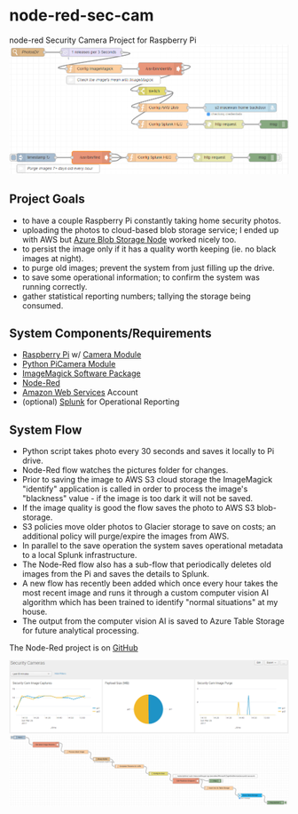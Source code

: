 # node-red-sec-cam
node-red Security Camera Project for Raspberry Pi
![Node-Red GUI](https://raw.githubusercontent.com/csyvenky/node-red-sec-cam/master/nr-gui.PNG "Node-Red GUI")

## Project Goals
- to have a couple Raspberry Pi constantly taking home security photos.
- uploading the photos to cloud-based blob storage service; I ended up with AWS but [Azure Blob Storage Node](https://flows.nodered.org/node/node-red-contrib-azure-blob-storage) worked nicely too.
- to persist the image only if it has a quality worth keeping (ie. no black images at night).
- to purge old images; prevent the system from just filling up the drive.
- to save some operational information; to confirm the system was running correctly.
- gather statistical reporting numbers; tallying the storage being consumed.

## System Components/Requirements
- [Raspberry Pi](https://www.raspberrypi.org/products/raspberry-pi-3-model-b/) w/ [Camera Module](https://www.raspberrypi.org/products/camera-module-v2/)
- [Python PiCamera Module](https://picamera.readthedocs.io/en/release-1.13/)
- [ImageMagick Software Package](https://www.imagemagick.org/script/index.php)
- [Node-Red](https://nodered.org/)
- [Amazon Web Services](https://aws.amazon.com/) Account
- (optional) [Splunk](https://www.splunk.com/) for Operational Reporting

## System Flow
- Python script takes photo every 30 seconds and saves it locally to Pi drive.
- Node-Red flow watches the pictures folder for changes.
- Prior to saving the image to AWS S3 cloud storage the ImageMagick "identify" application is called in order to process the image's "blackness" value - if the image is too dark it will not be saved.
- If the image quality is good the flow saves the photo to AWS S3 blob-storage.
- S3 policies move older photos to Glacier storage to save on costs; an additional policy will purge/expire the images from AWS.
- In parallel to the save operation the system saves operational metadata to a local Splunk infrastructure.
- The Node-Red flow also has a sub-flow that periodically deletes old images from the Pi and saves the details to Splunk.
- A new flow has recently been added which once every hour takes the most recent image and runs it through a custom computer vision AI algorithm which has been trained to identify "normal situations" at my house.
- The output from the computer vision AI is saved to Azure Table Storage for future analytical processing. 

The Node-Red project is on [GitHub](https://github.com/csyvenky/node-red-sec-cam)

![Splunk Dashboard](https://raw.githubusercontent.com/csyvenky/node-red-sec-cam/master/splunk-dashboard.PNG "Splunk Dashboard")
![Computer Vision AI](https://raw.githubusercontent.com/csyvenky/node-red-sec-cam/master/computer_vision_flow.png "Computer Vision AI")